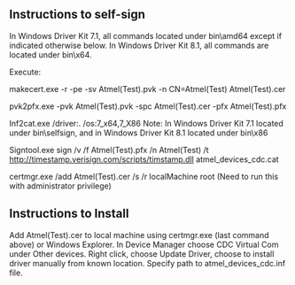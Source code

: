 Instructions to self-sign
-------------------------

In Windows Driver Kit 7.1, all commands located under bin\amd64 except if indicated otherwise below. In Windows Driver Kit 8.1, all commands are located under bin\x64. 

Execute:

makecert.exe -r -pe  -sv Atmel(Test).pvk -n CN=Atmel(Test) Atmel(Test).cer

pvk2pfx.exe -pvk Atmel(Test).pvk -spc Atmel(Test).cer -pfx Atmel(Test).pfx

Inf2cat.exe /driver:. /os:7_x64,7_X86
Note: In Windows Driver Kit 7.1 located under bin\selfsign, and in Windows Driver Kit 8.1 located under bin\x86

Signtool.exe sign /v /f Atmel(Test).pfx /n Atmel(Test) /t http://timestamp.verisign.com/scripts/timstamp.dll atmel_devices_cdc.cat

certmgr.exe /add Atmel(Test).cer /s /r localMachine root
(Need to run this with administrator privilege)


Instructions to Install
-----------------------

Add Atmel(Test).cer to local machine using certmgr.exe (last command above) or Windows Explorer. In Device Manager choose CDC Virtual Com under Other devices. Right click, choose Update Driver, choose to install driver manually from known location. Specify path to atmel_devices_cdc.inf file.   

